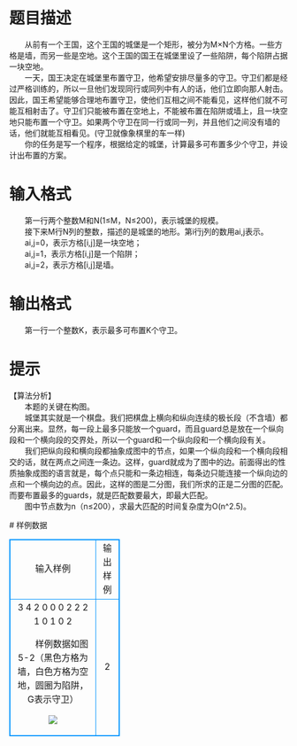 # 

 
 # 题目描述 
<p>
　　从前有一个王国，这个王国的城堡是一个矩形，被分为M×N个方格。一些方格是墙，而另一些是空地。这个王国的国王在城堡里设了一些陷阱，每个陷阱占据一块空地。<br>　　一天，国王决定在城堡里布置守卫，他希望安排尽量多的守卫。守卫们都是经过严格训练的，所以一旦他们发现同行或同列中有人的话，他们立即向那人射击。因此，国王希望能够合理地布置守卫，使他们互相之间不能看见，这样他们就不可能互相射击了。守卫们只能被布置在空地上，不能被布置在陷阱或墙上，且一块空地只能布置一个守卫。如果两个守卫在同一行或同一列，并且他们之间没有墙的话，他们就能互相看见。(守卫就像象棋里的车一样)<br>　　你的任务是写一个程序，根据给定的城堡，计算最多可布置多少个守卫，并设计出布置的方案。<br></p> 

 
 # 输入格式 
<p>
　　第一行两个整数M和N(1≤M，N≤200)，表示城堡的规模。<br>　　接下来M行N列的整数，描述的是城堡的地形。第i行j列的数用ai,j表示。<br>　　ai,j=0，表示方格[i,j]是一块空地；<br>　　ai,j=1，表示方格[i,j]是一个陷阱；<br>　　ai,j=2，表示方格[i,j]是墙。<br></p> 

 
 # 输出格式 
<p>
　　第一行一个整数K，表示最多可布置K个守卫。</p> 

 
 # 提示 
<p>
【算法分析】<br>　　本题的关键在构图。<br>　　城堡其实就是一个棋盘。我们把棋盘上横向和纵向连续的极长段（不含墙）都分离出来。显然，每一段上最多只能放一个guard，而且guard总是放在一个纵向段和一个横向段的交界处，所以一个guard和一个纵向段和一个横向段有关。<br>　　我们把纵向段和横向段都抽象成图中的节点，如果一个纵向段和一个横向段相交的话，就在两点之间连一条边。这样，guard就成为了图中的边。前面得出的性质抽象成图的语言就是，每个点只能和一条边相连，每条边只能连接一个纵向边的点和一个横向边的点。因此，这样的图是二分图，我们所求的正是二分图的匹配。而要布置最多的guards，就是匹配数要最大，即最大匹配。<br>　　图中节点数为n（n≤200），求最大匹配的时间复杂度为O(n^2.5)。<br></p> 
# 样例数据
<style>
        table,table tr th, table tr td { border:1px solid #0094ff; }
        table { width: 200px; min-height: 25px; line-height: 25px; text-align: center; border-collapse: collapse;}   
    </style>
<table>
	<tr>
		<td>输入样例</td>
		<td>输出样例</td>
	</tr>
<tr><td>3 4							
2 0 0 0						
2 2 2 1						
0 1 0 2

　　样例数据如图5-2（黑色方格为墙，白色方格为空地，圆圈为陷阱，G表示守卫）
<br><center><img src="/source/joyoi/tyvj-3077/img/aHR0cDovL3d3dy5qb3lvaS5jbi9wcm9ibGVtL3R5dmotMzA3Ny9wcm9ibGVtc19pbWFnZXMvMTIzMy8xLmJtcA==.bmp"></img></center>
</td><td>2</td></tr></table>
